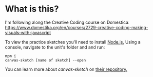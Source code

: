 # What is this?
I'm following along the Creative Coding course on Domestica: https://www.domestika.org/en/courses/2729-creative-coding-making-visuals-with-javascript

To view the practice sketches you'll need to install [Node.js.](https://nodejs.org/en/) Using a console, navigate to the unit's folder and and run:

    npm i
	canvas-sketch [name of sketch] --open

You can learn more about _canvas-sketch_ on [their repository.](https://github.com/mattdesl/canvas-sketch)